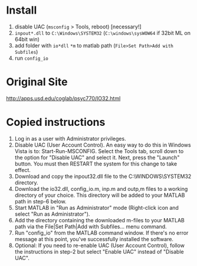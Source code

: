 # Install
 1. disable UAC (`msconfig` > Tools, reboot) [necessary!]
 1. `inpout*.dll`  to `C:\Windows\SYSTEM32` (`C:\windows\sysWOW64` if 32bit ML on 64bit win)
 1. add folder with `io*dll` `*m`  to matlab path (`File>Set Path>Add with Subfiles`)
 1. run `config_io`

# Original Site
http://apps.usd.edu/coglab/psyc770/IO32.html

# Copied instructions 
1.    Log in as a user with Administrator privileges.
2.    Disable UAC (User Account Control).  An easy way to do this in Windows Vista is to: Start-Run-MSCONFIG. Select the Tools tab, scroll down to the option for "Disable UAC" and select it. Next, press the "Launch" button. You must then RESTART the system for this change to take effect.
3.    Download and copy the inpout32.dll file to the C:\WINDOWS\SYSTEM32 directory.
4.    Download the io32.dll, config_io.m, inp.m and outp,m files to a working directory of your choice. This directory will be added to your MATLAB path in step-6 below.
5.    Start MATLAB in "Run as Administrator" mode (Right-click icon and select "Run as Administrator").
6.    Add the directory containing the downloaded m-files to your MATLAB path via the File|Set Path|Add with Subfiles... menu command.
7.    Run "config_io" from the MATLAB command window.  If there's no error message at this point, you've successfully installed the software.
8.    Optional: If you need to re-enable UAC (User Account Control), follow the instructions in step-2 but select "Enable UAC" instead of "Disable UAC".
